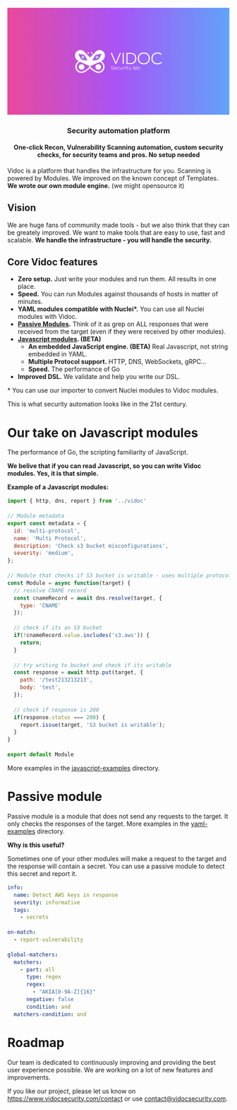 <p align="center"><a href="https://k6.io/"><img src="assets/new-cover-with-logo.png" alt="k6" /></a></p>

<h3 align="center">Security automation platform</h3>
<h4 align="center">One-click Recon, Vulnerability Scanning automation, custom security checks, for security teams and pros. No setup needed</h4>

Vidoc is a platform that handles the infrastructure for you. Scanning is powered by Modules. We improved on the known concept of Templates. **We wrote our own module engine.** (we might opensource it)

## Vision

We are huge fans of community made tools - but we also think that they can be greately improved. We want to make tools that are easy to use, fast and scalable. **We handle the infrastructure - you will handle the security.**

## Core Vidoc features

- **Zero setup.** Just write your modules and run them. All results in one place.
- **Speed.** You can run Modules against thousands of hosts in matter of minutes.
- **YAML modules compatible with Nuclei\*.** You can use all Nuclei modules with Vidoc.
- **[Passive Modules](#passive-module).** Think of it as grep on ALL responses that were received from the target (even if they were received by other modules).
- **[Javascript modules](#our-take-on-javascript-modules). (BETA)**
    - **An embedded JavaScript engine. (BETA)** Real Javascript, not string embedded in YAML.
    - **Multiple Protocol support.** HTTP, DNS, WebSockets, gRPC...
    - **Speed.** The performance of Go
- **Improved DSL.** We validate and help you write our DSL.

\* You can use our importer to convert Nuclei modules to Vidoc modules.

This is what security automation looks like in the 21st century.

# Our take on Javascript modules

The performance of Go, the scripting familiarity of JavaScript.

**We belive that if you can read Javascript, so you can write Vidoc modules. Yes, it is that simple.**

**Example of a Javascript modules:**

```javascript
import { http, dns, report } from '../vidoc'

// Module metadata
export const metadata = {
  id: 'multi-protocol',
  name: 'Multi Protocol',
  description: 'Check s3 bucket misconfigurations',
  severity: 'medium',
};

// Module that checks if S3 bucket is writable - uses multiple protocols
const Module = async function(target) {
  // resolve CNAME record
  const cnameRecord = await dns.resolve(target, {
    type: 'CNAME'
  });

  // check if its an S3 bucket
  if(!cnameRecord.value.includes('s3.aws')) {
    return;
  }

  // try writing to bucket and check if its writable
  const response = await http.put(target, {
    path: '/test213213213',
    body: 'test',
  });

  // check if response is 200
  if(response.status === 200) {
    report.issue(target, 'S3 bucket is writable');
  }
}

export default Module
```

More examples in the [javascript-examples](javascript-examples) directory.

# Passive module

Passive module is a module that does not send any requests to the target. It only checks the responses of the target. More examples in the [yaml-examples](yaml-examples) directory.

**Why is this useful?**

Sometimes one of your other modules will make a request to the target and the response will contain a secret. You can use a passive module to detect this secret and report it.

```yaml
info:
  name: Detect AWS keys in response
  severity: informative
  tags:
    - secrets

on-match:
  - report-vulnerability

global-matchers:
  matchers:
    - part: all
      type: regex
      regex:
        - "AKIA[0-9A-Z]{16}"
      negative: false
      condition: and
  matchers-condition: and
```

# Roadmap

Our team is dedicated to continuously improving and providing the best user experience possible. We are working on a lot of new features and improvements.



If you like our project, please let us know on https://www.vidocsecurity.com/contact or use contact@vidocsecurity.com.